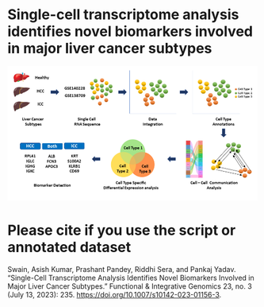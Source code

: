 # Single-cell transcriptome analysis identifies novel biomarkers involved in major liver cancer subtypes
![image](https://github.com/swainasish/liver_cancer_subtype/blob/main/scripts/graphical_abstract.png)
# Please cite if you use the script or annotated dataset 
Swain, Asish Kumar, Prashant Pandey, Riddhi Sera, and Pankaj Yadav. “Single-Cell Transcriptome Analysis Identifies Novel Biomarkers Involved in Major Liver Cancer Subtypes.” Functional & Integrative Genomics 23, no. 3 (July 13, 2023): 235. https://doi.org/10.1007/s10142-023-01156-3.

